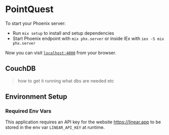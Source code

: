 # PointQuest

To start your Phoenix server:

- Run `mix setup` to install and setup dependencies
- Start Phoenix endpoint with `mix phx.server` or inside IEx with `iex -S mix phx.server`

Now you can visit [`localhost:4000`](http://localhost:4000) from your browser.

## CouchDB

> how to get it running
> what dbs are needed etc

## Environment Setup

### Required Env Vars

This application requires an API key for the website https://linear.app to be stored
in the env var `LINEAR_API_KEY` at runtime.
